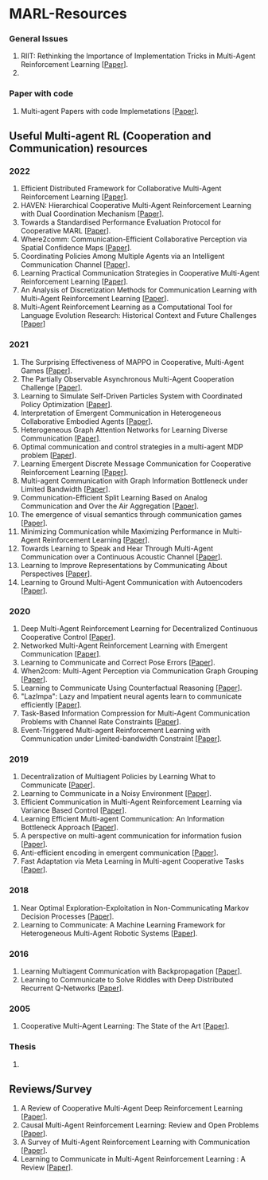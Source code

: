 # MARL-Resources
### General Issues
1. RIIT: Rethinking the Importance of Implementation Tricks in Multi-Agent Reinforcement Learning [[Paper](https://deepai.org/publication/riit-rethinking-the-importance-of-implementation-tricks-in-multi-agent-reinforcement-learning)].
2. 

### Paper with code
1. Multi-agent Papers with code Implemetations [[Paper](https://paperswithcode.com/task/multi-agent-reinforcement-learning/latest)].

## Useful Multi-agent RL (Cooperation and Communication) resources 

### 2022
1. Efficient Distributed Framework for Collaborative Multi-Agent Reinforcement Learning [[Paper](https://arxiv.org/abs/2205.05248)].
2. HAVEN: Hierarchical Cooperative Multi-Agent Reinforcement Learning with Dual Coordination Mechanism [[Paper](https://arxiv.org/abs/2110.07246)].
3. Towards a Standardised Performance Evaluation Protocol for Cooperative MARL [[Paper](https://deepai.org/publication/towards-a-standardised-performance-evaluation-protocol-for-cooperative-marl)].
4. Where2comm: Communication-Efficient Collaborative Perception via Spatial Confidence Maps [[Paper](https://deepai.org/publication/where2comm-communication-efficient-collaborative-perception-via-spatial-confidence-maps)].
5. Coordinating Policies Among Multiple Agents via an Intelligent Communication Channel [[Paper](https://deepai.org/publication/coordinating-policies-among-multiple-agents-via-an-intelligent-communication-channel)].
6. Learning Practical Communication Strategies in Cooperative Multi-Agent Reinforcement Learning [[Paper](https://deepai.org/publication/learning-practical-communication-strategies-in-cooperative-multi-agent-reinforcement-learning)].
7. An Analysis of Discretization Methods for Communication Learning with Multi-Agent Reinforcement Learning [[Paper](https://deepai.org/publication/an-analysis-of-discretization-methods-for-communication-learning-with-multi-agent-reinforcement-learning)].
8. Multi-Agent Reinforcement Learning as a Computational Tool for Language Evolution Research: Historical Context and Future Challenges [[Paper](https://deepai.org/publication/multi-agent-reinforcement-learning-as-a-computational-tool-for-language-evolution-research-historical-context-and-future-challenges)]

### 2021
1. The Surprising Effectiveness of MAPPO in Cooperative, Multi-Agent Games [[Paper](https://deepai.org/publication/the-surprising-effectiveness-of-mappo-in-cooperative-multi-agent-games)].
2. The Partially Observable Asynchronous Multi-Agent Cooperation Challenge [[Paper](https://deepai.org/publication/the-partially-observable-asynchronous-multi-agent-cooperation-challenge)].
3. Learning to Simulate Self-Driven Particles System with Coordinated Policy Optimization [[Paper](https://deepai.org/publication/learning-to-simulate-self-driven-particles-system-with-coordinated-policy-optimization)].
4. Interpretation of Emergent Communication in Heterogeneous Collaborative Embodied Agents [[Paper](https://deepai.org/publication/interpretation-of-emergent-communication-in-heterogeneous-collaborative-embodied-agents)].
5. Heterogeneous Graph Attention Networks for Learning Diverse Communication [[Paper](https://deepai.org/publication/heterogeneous-graph-attention-networks-for-learning-diverse-communication)].
6. Optimal communication and control strategies in a multi-agent MDP problem [[Paper](https://deepai.org/publication/optimal-communication-and-control-strategies-in-a-multi-agent-mdp-problem)].
7. Learning Emergent Discrete Message Communication for Cooperative Reinforcement Learning [[Paper](https://deepai.org/publication/learning-emergent-discrete-message-communication-for-cooperative-reinforcement-learning)].
8. Multi-agent Communication with Graph Information Bottleneck under Limited Bandwidth [[Paper](https://deepai.org/publication/multi-agent-communication-with-graph-information-bottleneck-under-limited-bandwidth)].
9. Communication-Efficient Split Learning Based on Analog Communication and Over the Air Aggregation [[Paper](https://deepai.org/publication/communication-efficient-split-learning-based-on-analog-communication-and-over-the-air-aggregation)].
10. The emergence of visual semantics through communication games [[Paper](https://deepai.org/publication/the-emergence-of-visual-semantics-through-communication-games)].
11. Minimizing Communication while Maximizing Performance in Multi-Agent Reinforcement Learning [[Paper](https://deepai.org/publication/minimizing-communication-while-maximizing-performance-in-multi-agent-reinforcement-learning)].
12. Towards Learning to Speak and Hear Through Multi-Agent Communication over a Continuous Acoustic Channel [[Paper](https://deepai.org/publication/towards-learning-to-speak-and-hear-through-multi-agent-communication-over-a-continuous-acoustic-channel)].
13. Learning to Improve Representations by Communicating About Perspectives [[Paper](https://deepai.org/publication/learning-to-improve-representations-by-communicating-about-perspectives)].
14. Learning to Ground Multi-Agent Communication with Autoencoders [[Paper](https://deepai.org/publication/learning-to-ground-multi-agent-communication-with-autoencoders)].

### 2020
1. Deep Multi-Agent Reinforcement Learning for Decentralized Continuous Cooperative Control [[Paper](https://deepai.org/publication/deep-multi-agent-reinforcement-learning-for-decentralized-continuous-cooperative-control)].
2. Networked Multi-Agent Reinforcement Learning with Emergent Communication [[Paper](https://deepai.org/publication/networked-multi-agent-reinforcement-learning-with-emergent-communication)].
3. Learning to Communicate and Correct Pose Errors [[Paper](https://deepai.org/publication/learning-to-communicate-and-correct-pose-errors)].
4. When2com: Multi-Agent Perception via Communication Graph Grouping [[Paper](https://deepai.org/publication/when2com-multi-agent-perception-via-communication-graph-grouping)].
5. Learning to Communicate Using Counterfactual Reasoning [[Paper](https://deepai.org/publication/learning-to-communicate-using-counterfactual-reasoning)].
6. "LazImpa": Lazy and Impatient neural agents learn to communicate efficiently [[Paper](https://deepai.org/publication/lazimpa-lazy-and-impatient-neural-agents-learn-to-communicate-efficiently)].
7. Task-Based Information Compression for Multi-Agent Communication Problems with Channel Rate Constraints [[Paper](https://deepai.org/publication/task-based-information-compression-for-multi-agent-communication-problems-with-channel-rate-constraints)].
8. Event-Triggered Multi-agent Reinforcement Learning with Communication under Limited-bandwidth Constraint [[Paper](https://deepai.org/publication/event-triggered-multi-agent-reinforcement-learning-with-communication-under-limited-bandwidth-constraint)].

### 2019
1. Decentralization of Multiagent Policies by Learning What to Communicate [[Paper](https://deepai.org/publication/decentralization-of-multiagent-policies-by-learning-what-to-communicate)].
2. Learning to Communicate in a Noisy Environment [[Paper](https://deepai.org/publication/learning-to-communicate-in-a-noisy-environment)].
3. Efficient Communication in Multi-Agent Reinforcement Learning via Variance Based Control [[Paper](https://deepai.org/publication/efficient-communication-in-multi-agent-reinforcement-learning-via-variance-based-control)].
4. Learning Efficient Multi-agent Communication: An Information Bottleneck Approach [[Paper](https://deepai.org/publication/learning-efficient-multi-agent-communication-an-information-bottleneck-approach)].
5. A perspective on multi-agent communication for information fusion [[Paper](https://deepai.org/publication/a-perspective-on-multi-agent-communication-for-information-fusion)].
6. Anti-efficient encoding in emergent communication [[Paper](https://deepai.org/publication/anti-efficient-encoding-in-emergent-communication)].
7. Fast Adaptation via Meta Learning in Multi-agent Cooperative Tasks [[Paper](https://ieeexplore.ieee.org/document/9060109)].

### 2018
1. Near Optimal Exploration-Exploitation in Non-Communicating Markov Decision Processes [[Paper](https://core.ac.uk/display/162958554?source=2)].
2. Learning to Communicate: A Machine Learning Framework for Heterogeneous Multi-Agent Robotic Systems [[Paper](https://deepai.org/publication/learning-to-communicate-a-machine-learning-framework-for-heterogeneous-multi-agent-robotic-systems)].

### 2016
1. Learning Multiagent Communication with Backpropagation [[Paper](https://papers.nips.cc/paper/2016/hash/55b1927fdafef39c48e5b73b5d61ea60-Abstract.html)].
2. Learning to Communicate to Solve Riddles with Deep Distributed Recurrent Q-Networks [[Paper](https://deepai.org/publication/learning-to-communicate-to-solve-riddles-with-deep-distributed-recurrent-q-networks)].


### 2005
1. Cooperative Multi-Agent Learning: The State of the Art [[Paper](https://link.springer.com/article/10.1007/s10458-005-2631-2)].

### Thesis
1. 

## Reviews/Survey
1. A Review of Cooperative Multi-Agent Deep Reinforcement Learning [[Paper](https://deepai.org/publication/a-review-of-cooperative-multi-agent-deep-reinforcement-learning)].
2. Causal Multi-Agent Reinforcement Learning: Review and Open Problems [[Paper](https://deepai.org/publication/causal-multi-agent-reinforcement-learning-review-and-open-problems)].
3. A Survey of Multi-Agent Reinforcement Learning with Communication [[Paper](https://deepai.org/publication/a-survey-of-multi-agent-reinforcement-learning-with-communication)].
4. Learning to Communicate in Multi-Agent Reinforcement Learning : A Review [[Paper](https://deepai.org/publication/learning-to-communicate-in-multi-agent-reinforcement-learning-a-review)].
